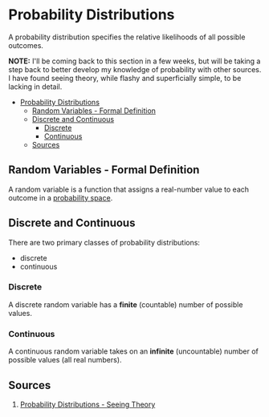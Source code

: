 # Probability Distributions
A probability distribution specifies the relative likelihoods of all possible outcomes.

**NOTE:** I'll be coming back to this section in a few weeks, but will be taking a step back to better develop my knowledge of probability with other sources. I have found seeing theory, while flashy and superficially simple, to be lacking in detail.
- [Probability Distributions](#probability-distributions)
  - [Random Variables - Formal Definition](#random-variables---formal-definition)
  - [Discrete and Continuous](#discrete-and-continuous)
    - [Discrete](#discrete)
    - [Continuous](#continuous)
  - [Sources](#sources)

## Random Variables - Formal Definition
A random variable is a function that assigns a real-number value to each outcome in a [probability space](https://en.wikipedia.org/wiki/Probability_space).

## Discrete and Continuous
There are two primary classes of probability distributions:
- discrete
- continuous

### Discrete
A discrete random variable has a **finite** (countable) number of possible values.

### Continuous
A continuous random variable takes on an **infinite** (uncountable) number of possible values (all real numbers).

## Sources
1. [Probability Distributions - Seeing Theory](https://seeing-theory.brown.edu/probability-distributions/index.html)